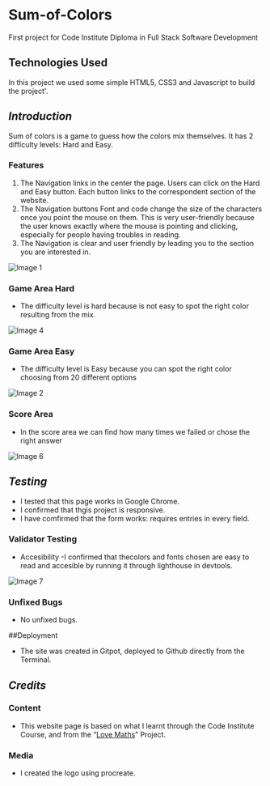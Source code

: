 # Sum-of-Colors

First project for Code Institute Diploma in Full Stack Software Development

## Technologies Used

In this project we used some simple HTML5, CSS3 and Javascript to build the project'.

## ***Introduction***

Sum of colors is a game to guess how the colors mix themselves. It has 2 difficulty levels: Hard and Easy.

### Features

1.	The Navigation links in the center the page. Users can click on the Hard and Easy button. Each button links to the correspondent section of the website.
2.	The Navigation buttons Font and code change the size of the characters once you point the mouse on them. This is very user-friendly because the user knows exactly where the mouse is pointing and clicking, especially for people having troubles in reading.
3.	The Navigation is clear and user friendly by leading you to the section you are interested in.
	
![Image 1](https://user-images.githubusercontent.com/89994195/196922807-60acf9f8-5208-4289-b1be-a5f84639aa59.png)
 
### Game Area Hard

*	The difficulty level is hard because is not easy to spot the right color resulting from the mix.

![Image 4](https://user-images.githubusercontent.com/89994195/196919111-5cafebf8-8393-4364-8224-c44ccb33a965.png)

### Game Area Easy

*	The difficulty level is Easy because you can spot the right color choosing from 20 different options

![Image 2](https://user-images.githubusercontent.com/89994195/196919059-b08add58-ead0-472a-bc42-d2f3390ec200.png)

### Score Area

*	In the score area we can find how many times we failed or chose the right answer

![Image 6](https://user-images.githubusercontent.com/89994195/196920049-406aa63a-c881-4fd7-ab48-b7ac36b40854.png)

## ***Testing***

* I tested that this page works in Google Chrome.
* I confirmed that thgis project is responsive.
* I have comfirmed that the form works: requires entries in every field.

### Validator Testing

* Accesibility
  -I confirmed that thecolors and fonts chosen are easy to read and accesible by running it through lighthouse in devtools.

![Image 7](https://user-images.githubusercontent.com/89994195/196921616-b6fec690-0858-48e5-bfab-e2707f912b64.png)

### Unfixed Bugs

* No unfixed bugs.


##Deployment

*	The site was created in Gitpot, deployed to Github directly from the Terminal.

## ***Credits***

### Content 
*	This website page is based on what I learnt through the Code Institute Course, and from the “[Love Maths]( https://github.com/Code-Institute-Solutions/love-maths-2.0-sourcecode/tree/master/05-tidying-up/01-a-few-last-things)” Project. 

### Media  

*	I created the logo using procreate.


